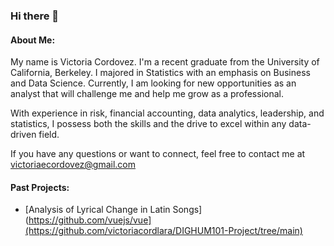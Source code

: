 ### Hi there 👋

#### About Me:

My name is Victoria Cordovez. I'm a recent graduate from the University of California, Berkeley. I majored in Statistics with an emphasis on Business and Data Science. Currently, I am looking for new opportunities as an analyst that will challenge me and help me grow as a professional.

With experience in risk, financial accounting, data analytics, leadership, and statistics, I possess both the skills and the drive to excel within any data-driven field.

If you have any questions or want to connect, feel free to contact me at victoriaecordovez@gmail.com

#### Past Projects:
- [Analysis of Lyrical Change in Latin Songs](https://github.com/vuejs/vue](https://github.com/victoriacordlara/DIGHUM101-Project/tree/main)

<!--
**victoriacordlara/victoriacordlara** is a ✨ _special_ ✨ repository because its `README.md` (this file) appears on your GitHub profile.

Here are some ideas to get you started:

- 🔭 I’m currently working on ...
- 🌱 I’m currently learning ...
- 👯 I’m looking to collaborate on ...
- 🤔 I’m looking for help with ...
- 💬 Ask me about ...
- 📫 How to reach me: ...
- 😄 Pronouns: ...
- ⚡ Fun fact: ...
-->
